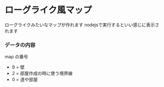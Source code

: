 # ローグライク風マップ
 ローグライクみたいなマップが作れます
 nodejsで実行するといい感じに表示されます
### データの内容
 map の番号
 - 9 = 壁
 - 2 = 部屋作成の時に使う境界線
 - 0 = 道や部屋
